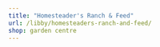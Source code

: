 ```yaml
---
title: "Homesteader's Ranch & Feed"
url: /libby/homesteaders-ranch-and-feed/
shop: garden centre
---
```

